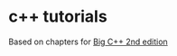 # c++ tutorials

Based on chapters for [Big C++ 2nd edition](https://www.wiley.com/en-us/Big+C%2B%2B%2C+2nd+Edition-p-9780470383285)


